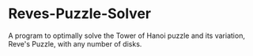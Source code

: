 # Reves-Puzzle-Solver
A program to optimally solve the Tower of Hanoi puzzle and its variation, Reve's Puzzle, with any number of disks.
